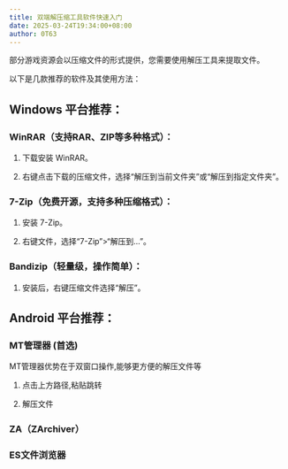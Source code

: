 ```yaml
---
title: 双端解压缩工具软件快速入门
date: 2025-03-24T19:34:00+08:00
author: 0T63
---
```


部分游戏资源会以压缩文件的形式提供，您需要使用解压工具来提取文件。

<!--more-->

以下是几款推荐的软件及其使用方法：

## Windows 平台推荐：

### WinRAR（支持RAR、ZIP等多种格式）：

1. 下载安装 WinRAR。

2. 右键点击下载的压缩文件，选择“解压到当前文件夹”或“解压到指定文件夹”。

### 7-Zip（免费开源，支持多种压缩格式）：

1. 安装 7-Zip。

2. 右键文件，选择“7-Zip”>“解压到...”。

### Bandizip（轻量级，操作简单）：

1. 安装后，右键压缩文件选择“解压”。

## Android 平台推荐：

### MT管理器 (首选)

MT管理器优势在于双窗口操作,能够更方便的解压文件等

1. 点击上方路径,粘贴跳转

2. 解压文件

### ZA（ZArchiver）

###  ES文件浏览器
